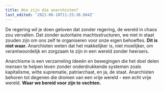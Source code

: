 ```yaml
---
title: Wie zijn die anarchisten?
last_edited: '2021-06-10T11:25:38.684Z'
---
```


De regering wil je doen geloven dat zonder regering, de wereld in chaos zou vervallen. Dat zonder autoritaire machtsstructuren, we niet in staat zouden zijn om ons zelf te organiseren voor onze eigen behoeftes. **Dit is niet waar.** Anarchisten weten dat het makkelijker is, niet moeilijker, om verantwoordelijk en zorgzaam te zijn in een wereld zonder heersers.

Anarchisme is een verzameling ideeën en bewegingen die het doel delen mensen te helpen leven zonder onderdrukkende systemen zoals kapitalisme, witte suprematie, patriarchaat, en ja, de staat. Anarchisten behoren tot degenen die dromen van een vrije wereld - een echt vrije wereld. **Waar we bereid voor zijn te vechten.**